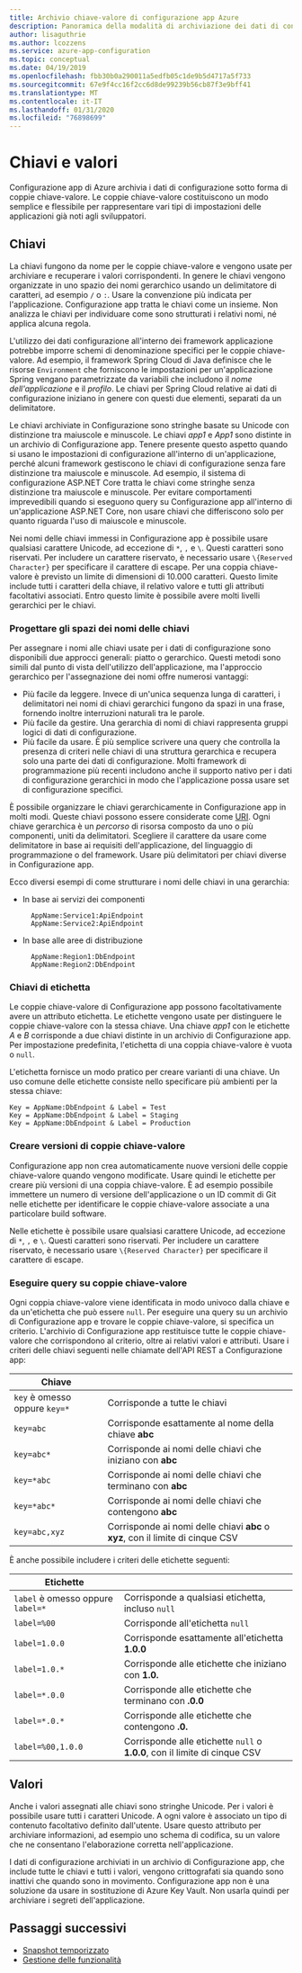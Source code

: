 ```yaml
---
title: Archivio chiave-valore di configurazione app Azure
description: Panoramica della modalità di archiviazione dei dati di configurazione nella configurazione app Azure.
author: lisaguthrie
ms.author: lcozzens
ms.service: azure-app-configuration
ms.topic: conceptual
ms.date: 04/19/2019
ms.openlocfilehash: fbb30b0a290011a5edfb05c1de9b5d4717a5f733
ms.sourcegitcommit: 67e9f4cc16f2cc6d8de99239b56cb87f3e9bff41
ms.translationtype: MT
ms.contentlocale: it-IT
ms.lasthandoff: 01/31/2020
ms.locfileid: "76898699"
---
```

# <a name="keys-and-values"></a>Chiavi e valori

Configurazione app di Azure archivia i dati di configurazione sotto forma di coppie chiave-valore. Le coppie chiave-valore costituiscono un modo semplice e flessibile per rappresentare vari tipi di impostazioni delle applicazioni già noti agli sviluppatori.

## <a name="keys"></a>Chiavi

La chiavi fungono da nome per le coppie chiave-valore e vengono usate per archiviare e recuperare i valori corrispondenti. In genere le chiavi vengono organizzate in uno spazio dei nomi gerarchico usando un delimitatore di caratteri, ad esempio `/` o `:`. Usare la convenzione più indicata per l'applicazione. Configurazione app tratta le chiavi come un insieme. Non analizza le chiavi per individuare come sono strutturati i relativi nomi, né applica alcuna regola.

L'utilizzo dei dati configurazione all'interno dei framework applicazione potrebbe imporre schemi di denominazione specifici per le coppie chiave-valore. Ad esempio, il framework Spring Cloud di Java definisce che le risorse `Environment` che forniscono le impostazioni per un'applicazione Spring vengano parametrizzate da variabili che includono il *nome dell'applicazione* e il *profilo*. Le chiavi per Spring Cloud relative ai dati di configurazione iniziano in genere con questi due elementi, separati da un delimitatore.

Le chiavi archiviate in Configurazione sono stringhe basate su Unicode con distinzione tra maiuscole e minuscole. Le chiavi *app1* e *App1* sono distinte in un archivio di Configurazione app. Tenere presente questo aspetto quando si usano le impostazioni di configurazione all'interno di un'applicazione, perché alcuni framework gestiscono le chiavi di configurazione senza fare distinzione tra maiuscole e minuscole. Ad esempio, il sistema di configurazione ASP.NET Core tratta le chiavi come stringhe senza distinzione tra maiuscole e minuscole. Per evitare comportamenti imprevedibili quando si eseguono query su Configurazione app all'interno di un'applicazione ASP.NET Core, non usare chiavi che differiscono solo per quanto riguarda l'uso di maiuscole e minuscole.

Nei nomi delle chiavi immessi in Configurazione app è possibile usare qualsiasi carattere Unicode, ad eccezione di `*`, `,` e `\`. Questi caratteri sono riservati. Per includere un carattere riservato, è necessario usare `\{Reserved Character}` per specificare il carattere di escape. Per una coppia chiave-valore è previsto un limite di dimensioni di 10.000 caratteri. Questo limite include tutti i caratteri della chiave, il relativo valore e tutti gli attributi facoltativi associati. Entro questo limite è possibile avere molti livelli gerarchici per le chiavi.

### <a name="design-key-namespaces"></a>Progettare gli spazi dei nomi delle chiavi

Per assegnare i nomi alle chiavi usate per i dati di configurazione sono disponibili due approcci generali: piatto o gerarchico. Questi metodi sono simili dal punto di vista dell'utilizzo dell'applicazione, ma l'approccio gerarchico per l'assegnazione dei nomi offre numerosi vantaggi:

* Più facile da leggere. Invece di un'unica sequenza lunga di caratteri, i delimitatori nei nomi di chiavi gerarchici fungono da spazi in una frase, fornendo inoltre interruzioni naturali tra le parole.
* Più facile da gestire. Una gerarchia di nomi di chiavi rappresenta gruppi logici di dati di configurazione.
* Più facile da usare. È più semplice scrivere una query che controlla la presenza di criteri nelle chiavi di una struttura gerarchica e recupera solo una parte dei dati di configurazione. Molti framework di programmazione più recenti includono anche il supporto nativo per i dati di configurazione gerarchici in modo che l'applicazione possa usare set di configurazione specifici.

È possibile organizzare le chiavi gerarchicamente in Configurazione app in molti modi. Queste chiavi possono essere considerate come [URI](https://en.wikipedia.org/wiki/Uniform_Resource_Identifier). Ogni chiave gerarchica è un *percorso* di risorsa composto da uno o più componenti, uniti da delimitatori. Scegliere il carattere da usare come delimitatore in base ai requisiti dell'applicazione, del linguaggio di programmazione o del framework. Usare più delimitatori per chiavi diverse in Configurazione app.

Ecco diversi esempi di come strutturare i nomi delle chiavi in una gerarchia:

* In base ai servizi dei componenti

        AppName:Service1:ApiEndpoint
        AppName:Service2:ApiEndpoint

* In base alle aree di distribuzione

        AppName:Region1:DbEndpoint
        AppName:Region2:DbEndpoint

### <a name="label-keys"></a>Chiavi di etichetta

Le coppie chiave-valore di Configurazione app possono facoltativamente avere un attributo etichetta. Le etichette vengono usate per distinguere le coppie chiave-valore con la stessa chiave. Una chiave *app1* con le etichette *A* e *B* corrisponde a due chiavi distinte in un archivio di Configurazione app. Per impostazione predefinita, l'etichetta di una coppia chiave-valore è vuota o `null`.

L'etichetta fornisce un modo pratico per creare varianti di una chiave. Un uso comune delle etichette consiste nello specificare più ambienti per la stessa chiave:

    Key = AppName:DbEndpoint & Label = Test
    Key = AppName:DbEndpoint & Label = Staging
    Key = AppName:DbEndpoint & Label = Production

### <a name="version-key-values"></a>Creare versioni di coppie chiave-valore

Configurazione app non crea automaticamente nuove versioni delle coppie chiave-valore quando vengono modificate. Usare quindi le etichette per creare più versioni di una coppia chiave-valore. È ad esempio possibile immettere un numero di versione dell'applicazione o un ID commit di Git nelle etichette per identificare le coppie chiave-valore associate a una particolare build software.

Nelle etichette è possibile usare qualsiasi carattere Unicode, ad eccezione di `*`, `,` e `\`. Questi caratteri sono riservati. Per includere un carattere riservato, è necessario usare `\{Reserved Character}` per specificare il carattere di escape.

### <a name="query-key-values"></a>Eseguire query su coppie chiave-valore

Ogni coppia chiave-valore viene identificata in modo univoco dalla chiave e da un'etichetta che può essere `null`. Per eseguire una query su un archivio di Configurazione app e trovare le coppie chiave-valore, si specifica un criterio. L'archivio di Configurazione app restituisce tutte le coppie chiave-valore che corrispondono al criterio, oltre ai relativi valori e attributi. Usare i criteri delle chiavi seguenti nelle chiamate dell'API REST a Configurazione app:

| Chiave | |
|---|---|
| `key` è omesso oppure `key=*` | Corrisponde a tutte le chiavi |
| `key=abc` | Corrisponde esattamente al nome della chiave **abc** |
| `key=abc*` | Corrisponde ai nomi delle chiavi che iniziano con **abc** |
| `key=*abc` | Corrisponde ai nomi delle chiavi che terminano con **abc** |
| `key=*abc*` | Corrisponde ai nomi delle chiavi che contengono **abc** |
| `key=abc,xyz` | Corrisponde ai nomi delle chiavi **abc** o **xyz**, con il limite di cinque CSV |

È anche possibile includere i criteri delle etichette seguenti:

| Etichette | |
|---|---|
| `label` è omesso oppure `label=*` | Corrisponde a qualsiasi etichetta, incluso `null` |
| `label=%00` | Corrisponde all'etichetta `null` |
| `label=1.0.0` | Corrisponde esattamente all'etichetta **1.0.0** |
| `label=1.0.*` | Corrisponde alle etichette che iniziano con **1.0.** |
| `label=*.0.0` | Corrisponde alle etichette che terminano con **.0.0** |
| `label=*.0.*` | Corrisponde alle etichette che contengono **.0.** |
| `label=%00,1.0.0` | Corrisponde alle etichette `null` o **1.0.0**, con il limite di cinque CSV |

## <a name="values"></a>Valori

Anche i valori assegnati alle chiavi sono stringhe Unicode. Per i valori è possibile usare tutti i caratteri Unicode. A ogni valore è associato un tipo di contenuto facoltativo definito dall'utente. Usare questo attributo per archiviare informazioni, ad esempio uno schema di codifica, su un valore che ne consentano l'elaborazione corretta nell'applicazione.

I dati di configurazione archiviati in un archivio di Configurazione app, che include tutte le chiavi e tutti i valori, vengono crittografati sia quando sono inattivi che quando sono in movimento. Configurazione app non è una soluzione da usare in sostituzione di Azure Key Vault. Non usarla quindi per archiviare i segreti dell'applicazione.

## <a name="next-steps"></a>Passaggi successivi

* [Snapshot temporizzato](./concept-point-time-snapshot.md)  
* [Gestione delle funzionalità](./concept-feature-management.md)  
